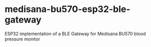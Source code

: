 # medisana-bu570-esp32-ble-gateway
ESP32 implementation of a BLE Gateway for Medisana BU570 blood pressure monitor 
